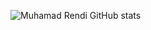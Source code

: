 ![Muhamad Rendi GitHub stats](https://github-readme-stats.vercel.app/api?username=MRendiks&show_icons=true&theme=transparent)
